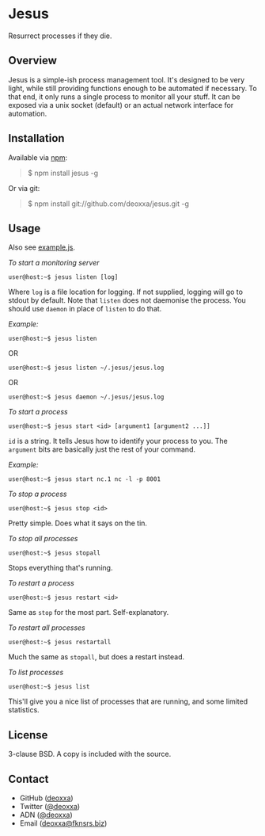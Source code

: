 Jesus
=====

Resurrect processes if they die.

Overview
--------

Jesus is a simple-ish process management tool. It's designed to be very light,
while still providing functions enough to be automated if necessary. To that
end, it only runs a single process to monitor all your stuff. It can be exposed
via a unix socket (default) or an actual network interface for automation.

Installation
------------

Available via [npm](http://npmjs.org/):

> $ npm install jesus -g

Or via git:

> $ npm install git://github.com/deoxxa/jesus.git -g

Usage
-----

Also see [example.js](https://github.com/deoxxa/jesus/blob/master/example.js).

_To start a monitoring server_

`user@host:~$ jesus listen [log]`

Where `log` is a file location for logging. If not supplied, logging will go to
stdout by default. Note that `listen` does not daemonise the process. You should
use `daemon` in place of `listen` to do that.

_Example:_

`user@host:~$ jesus listen`

OR

`user@host:~$ jesus listen ~/.jesus/jesus.log`

OR

`user@host:~$ jesus daemon ~/.jesus/jesus.log`

_To start a process_

`user@host:~$ jesus start <id> [argument1 [argument2 ...]]`

`id` is a string. It tells Jesus how to identify your process to you. The
`argument` bits are basically just the rest of your command.

_Example:_

`user@host:~$ jesus start nc.1 nc -l -p 8001`

_To stop a process_

`user@host:~$ jesus stop <id>`

Pretty simple. Does what it says on the tin.

_To stop all processes_

`user@host:~$ jesus stopall`

Stops everything that's running.

_To restart a process_

`user@host:~$ jesus restart <id>`

Same as `stop` for the most part. Self-explanatory.

_To restart all processes_

`user@host:~$ jesus restartall`

Much the same as `stopall`, but does a restart instead.

_To list processes_

`user@host:~$ jesus list`

This'll give you a nice list of processes that are running, and some limited
statistics.

License
-------

3-clause BSD. A copy is included with the source.

Contact
-------

* GitHub ([deoxxa](http://github.com/deoxxa))
* Twitter ([@deoxxa](http://twitter.com/deoxxa))
* ADN ([@deoxxa](https://alpha.app.net/deoxxa))
* Email ([deoxxa@fknsrs.biz](mailto:deoxxa@fknsrs.biz))

